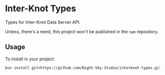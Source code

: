 # Inter-Knot Types

Types for Inter-Knot Data Server API.

Unless, there's a need, this project won't be published in the `npm` repository.

## Usage
To install in your project:

```bash
bun install git+https://github.com/Night-Sky-Studio/interknot-types.git
```